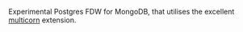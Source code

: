 

Experimental Postgres FDW for MongoDB, that utilises the excellent [multicorn](multicorn.org) extension.
